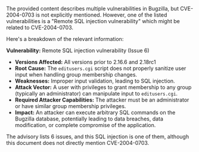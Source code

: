 The provided content describes multiple vulnerabilities in Bugzilla, but CVE-2004-0703 is not explicitly mentioned. However, one of the listed vulnerabilities is a "Remote SQL injection vulnerability" which might be related to CVE-2004-0703.

Here's a breakdown of the relevant information:

**Vulnerability:** Remote SQL injection vulnerability (Issue 6)
*   **Versions Affected:** All versions prior to 2.16.6 and 2.18rc1
*   **Root Cause:** The `editusers.cgi` script does not properly sanitize user input when handling group membership changes.
*   **Weaknesses:** Improper input validation, leading to SQL injection.
*   **Attack Vector:** A user with privileges to grant membership to any group (typically an administrator) can manipulate input to `editusers.cgi`.
*  **Required Attacker Capabilities:** The attacker must be an administrator or have similar group membership privileges.
*   **Impact:** An attacker can execute arbitrary SQL commands on the Bugzilla database, potentially leading to data breaches, data modification, or complete compromise of the application.

The advisory lists 6 issues, and this SQL injection is one of them, although this document does not directly mention CVE-2004-0703.